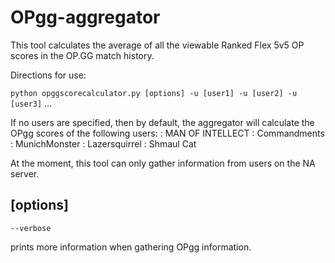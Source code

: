 # OPgg-aggregator

This tool calculates the average of all the viewable Ranked Flex 5v5 OP scores in the OP.GG match history.

Directions for use:

`python opggscorecalculator.py [options] -u [user1] -u [user2] -u [user3]` ...

If no users are specified, then by default, the aggregator will calculate the OPgg scores of the following users:
: MAN OF INTELLECT
: Commandments
: MunichMonster
: Lazersquirrel
: Shmaul Cat

At the moment, this tool can only gather information from users on the NA server. 

## [options]

`--verbose`

prints more information when gathering OPgg information.
